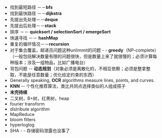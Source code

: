 - 找到最短路径 －－**bfs**
- 找到最快路径 －－**dijkstra**
- 先提出先处理－－**deque**
- 先提出后处理－－**stack**
- 排序 －－ **quicksort / selectionSort / emergeSort**
- 快速寻找 －－ **hashMap**
- 重复的循环情况－－**recursion**
- 对于集合覆盖，邮递员问题这种unlimmit的问题 - - **greedy**（NP-complete）（一般包括解决数量有限的问题很快，但是数量上来了就很慢的；必须计算每种版本；涉及一组物品，比如广播电台）
- 背包问题 -- **动态规划**（对象必须是离散化的，不相互依赖；必须是整拿整取，不能是任意数量；优化给定约束的东西）
- Generally speaking, **OCR** algorithms measure lines, points, and curves.
- **KNN** -- 个性化推荐算法，类比共同点选择类似的人组成搭子
- **未完待续**
- 二叉树，B+树，红黑树，heap
- fourier transform
- distribute algorithm
- MapReduce
- bloom filters
- hyperloglog
- SHA - - 存储密码泄露也没事了

<!--stackedit_data:
eyJoaXN0b3J5IjpbNDQ0NzQzNDEzLDE5NTkzNjk1MDksMTczOT
Q0NDczNyw1MTMzNjE0NTUsNDI3MTAzODU1LC0xNzAzMTA1MjQw
LC03ODc3MzU4NjEsLTY0ODAxNjU1OF19
-->